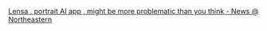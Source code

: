 [Lensa , portrait AI app , might be more problematic than you think - News @ Northeastern ](https://qi.tc/qi/110144)